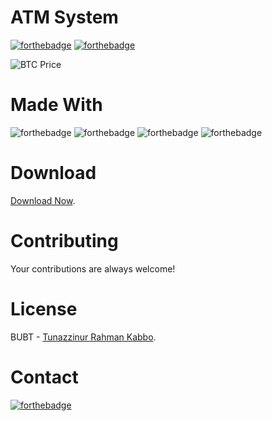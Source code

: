# ATM System

[![forthebadge](https://forthebadge.com/images/badges/made-with-c-sharp.svg)](http://forthebadge.com)
[![forthebadge](http://forthebadge.com/images/badges/built-with-love.svg)](http://forthebadge.com)

![BTC Price](https://badgen.net/https/napkin-examples.npkn.net/bitcoin-badge)

# Made With
![forthebadge](https://img.shields.io/badge/Visual_Studio-5C2D91?style=for-the-badge&logo=visual%20studio&logoColor=white)
![forthebadge](https://img.shields.io/badge/MySQL-00000F?style=for-the-badge&logo=mysql&logoColor=white)
![forthebadge](https://img.shields.io/badge/.NET-5C2D91?style=for-the-badge&logo=.net&logoColor=white)
![forthebadge](https://img.shields.io/badge/Windows-0078D6?style=for-the-badge&logo=windows&logoColor=white)

# Download
[Download Now](https://github.com/Kabbo45/ATM-System-CSharp/archive/refs/heads/main.zip).

# Contributing
Your contributions are always welcome!

# License
BUBT - [Tunazzinur Rahman Kabbo](https://github.com/Kabbo45/).

# Contact
[![forthebadge](https://img.shields.io/badge/Gmail-D14836?style=for-the-badge&logo=gmail&logoColor=white)](https://mail.google.com/mail/u/0/#inbox/FMfcgzGqPpXKscMDBnkdwDlfcFKJJZtB?compose=CllgCJqXxhGKLcKvWnmtctHlNZjXBkqzXvxcbCvdcwLxtMRHDgkFzMcGvSRSnMLSqhLmgWpdcjq)
